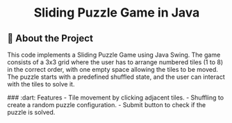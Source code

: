 <div align='center'>

<h1>Sliding Puzzle Game in Java</h1>

</div>

## :star2: About the Project
<p>This code implements a Sliding Puzzle Game using Java Swing. The game consists of a 3x3 grid where the user has to arrange numbered tiles (1 to 8) in the correct order, with one empty space allowing the tiles to be moved. The puzzle starts with a predefined shuffled state, and the user can interact with the tiles to solve it.</p>
### :dart: Features
- Tile movement by clicking adjacent tiles.
- Shuffling to create a random puzzle configuration.
- Submit button to check if the puzzle is solved.

